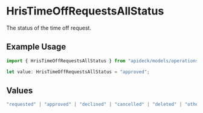 # HrisTimeOffRequestsAllStatus

The status of the time off request.

## Example Usage

```typescript
import { HrisTimeOffRequestsAllStatus } from "apideck/models/operations";

let value: HrisTimeOffRequestsAllStatus = "approved";
```

## Values

```typescript
"requested" | "approved" | "declined" | "cancelled" | "deleted" | "other"
```